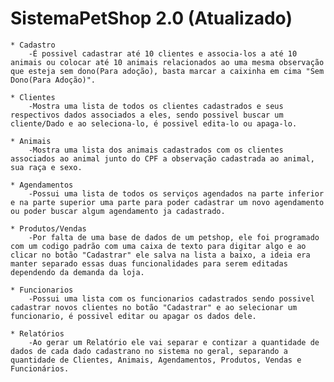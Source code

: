 # SistemaPetShop 2.0 (Atualizado)
    * Cadastro
        -É possivel cadastrar até 10 clientes e associa-los a até 10 animais ou colocar até 10 animais relacionados ao uma mesma observação que esteja sem dono(Para adoção), basta marcar a caixinha em cima "Sem Dono(Para Adoção)".
    
    * Clientes
        -Mostra uma lista de todos os clientes cadastrados e seus respectivos dados associados a eles, sendo possivel buscar um cliente/Dado e ao seleciona-lo, é possivel edita-lo ou apaga-lo.

    * Animais
        -Mostra uma lista dos animais cadastrados com os clientes associados ao animal junto do CPF a observação cadastrada ao animal, sua raça e sexo.

    * Agendamentos
        -Possui uma lista de todos os serviços agendados na parte inferior e na parte superior uma parte para poder cadastrar um novo agendamento ou poder buscar algum agendamento ja cadastrado.
    
    * Produtos/Vendas
        -Por falta de uma base de dados de um petshop, ele foi programado com um codigo padrão com uma caixa de texto para digitar algo e ao clicar no botão "Cadastrar" ele salva na lista a baixo, a ideia era manter separado essas duas funcionalidades para serem editadas dependendo da demanda da loja.

    * Funcionarios
        -Possui uma lista com os funcionarios cadastrados sendo possivel cadastrar novos clientes no botão "Cadastrar" e ao selecionar um funcionario, é possivel editar ou apagar os dados dele.

    * Relatórios
        -Ao gerar um Relatório ele vai separar e contizar a quantidade de dados de cada dado cadastrano no sistema no geral, separando a quantidade de Clientes, Animais, Agendamentos, Produtos, Vendas e Funcionários.